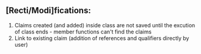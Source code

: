 ## [Recti/Modi]fications:

1. Claims created (and added) inside class are not saved until the excution of class ends - member functions can't find the claims
2. Link to existing claim (addition of references and qualifiers directly by user)